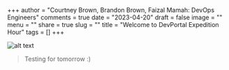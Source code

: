 +++
author = "Courtney Brown, Brandon Brown, Faizal Mamah: DevOps Engineers"
comments = true
date = "2023-04-20"
draft = false
image = ""
menu = ""
share = true
slug = ""
title = "Welcome to DevPortal Expedition Hour"
tags = []
+++

![alt text](https://blog.exigence.io/hs-fs/hubfs/298-2987566_devops-tools-clipart.png?width=3072&name=298-2987566_devops-tools-clipart.png)

> Testing for tomorrow :)

